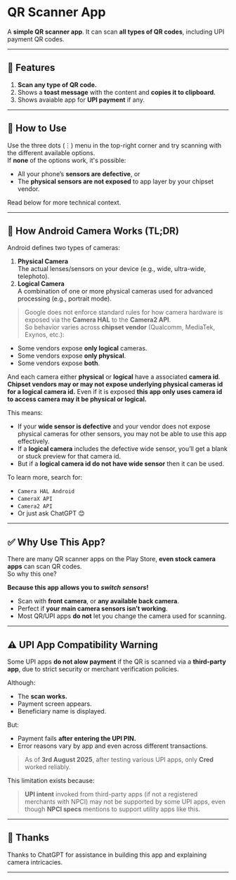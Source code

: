 # QR Scanner App

A **simple QR scanner app**. It can scan **all types of QR codes**, including UPI payment QR codes.

---

## 📱 Features

1. **Scan any type of QR code.**
2. Shows a **toast message** with the content and **copies it to clipboard**.
3. Shows avaiable app for **UPI payment** if any.

---

## 🚀 How to Use

Use the three dots (⋮) menu in the top-right corner and try scanning with the different available options.  
If **none** of the options work, it's possible:

- All your phone’s **sensors are defective**, or
- The **physical sensors are not exposed** to app layer by your chipset vendor.

Read below for more technical context.

---

## 📸 How Android Camera Works (TL;DR)

Android defines two types of cameras:

1. **Physical Camera**  
   The actual lenses/sensors on your device (e.g., wide, ultra-wide, telephoto).
2. **Logical Camera**  
   A combination of one or more physical cameras used for advanced processing (e.g., portrait mode).

> Google does not enforce standard rules for how camera hardware is exposed via the **Camera HAL** to the **Camera2 API**.  
> So behavior varies across **chipset vendor** (Qualcomm, MediaTek, Exynos, etc.):

- Some vendors expose **only logical** cameras.
- Some vendors expose **only physical**.
- Some vendors expose **both**.

And each camera either **physical** or **logical** have a associated **camera id**. **Chipset vendors may or may not expose underlying physical cameras id for a logical camera id.**
Even if it is exposed **this app only uses camera id to access camera may it be physical or logical.**
  
This means:
- If your **wide sensor is defective** and your vendor does not expose physical cameras for other sensors, you may not be able to use this app effectively.
- If a **logical camera** includes the defective wide sensor, you’ll get a blank or stuck preview for that camera id.
- But if a **logical camera id do not have wide sensor** then it can be used.

To learn more, search for:
- `Camera HAL Android`
- `CameraX API`
- `Camera2 API`
- Or just ask ChatGPT 😊

---

## ✅ Why Use This App?

There are many QR scanner apps on the Play Store, **even stock camera apps** can scan QR codes.  
So why this one?

**Because this app allows you to _switch sensors_!**

- Scan with **front camera**, or **any available back camera**.
- Perfect if **your main camera sensors isn’t working**.
- Most QR/UPI apps **do not** let you change the camera used for scanning.

---

## ⚠️ UPI App Compatibility Warning

Some UPI apps **do not alow payment** if the QR is scanned via a **third-party app**, due to strict security or merchant verification policies.

Although:
- The **scan works.**
- Payment screen appears.
- Beneficiary name is displayed.

But:
- Payment fails **after entering the UPI PIN.**
- Error reasons vary by app and even across different transactions.

> As of **3rd August 2025**, after testing various UPI apps, only **Cred** worked reliably.

This limitation exists because:
> **UPI intent** invoked from third-party apps (if not a registered merchants with NPCI) may not be supported by some UPI apps, even though **NPCI specs** mentions to support utility apps like this.

---

## 🙏 Thanks

Thanks to ChatGPT for assistance in building this app and explaining camera intricacies.

---
